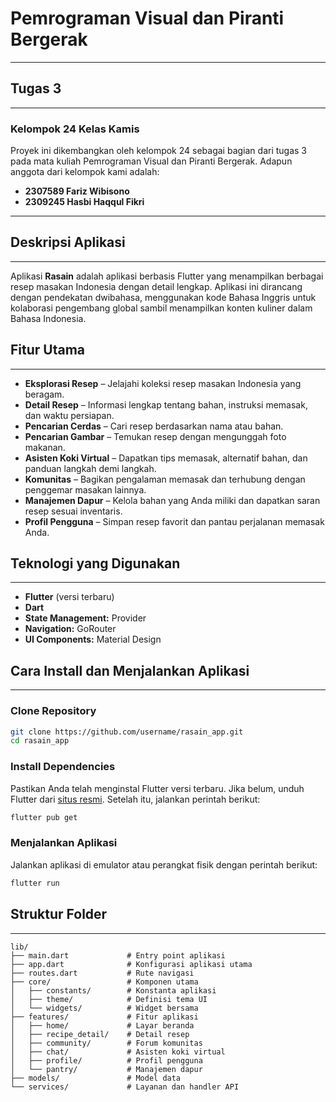 # Pemrograman Visual dan Piranti Bergerak

---

## Tugas 3

---

### Kelompok 24 Kelas Kamis

Proyek ini dikembangkan oleh kelompok 24 sebagai bagian dari tugas 3 pada mata kuliah Pemrograman Visual dan Piranti Bergerak. Adapun anggota dari kelompok kami adalah:

- **2307589 Fariz Wibisono**
- **2309245 Hasbi Haqqul Fikri**


---

## Deskripsi Aplikasi

---

Aplikasi **Rasain** adalah aplikasi berbasis Flutter yang menampilkan berbagai resep masakan Indonesia dengan detail lengkap. Aplikasi ini dirancang dengan pendekatan dwibahasa, menggunakan kode Bahasa Inggris untuk kolaborasi pengembang global sambil menampilkan konten kuliner dalam Bahasa Indonesia.

## Fitur Utama

---

- **Eksplorasi Resep** – Jelajahi koleksi resep masakan Indonesia yang beragam.  
- **Detail Resep** – Informasi lengkap tentang bahan, instruksi memasak, dan waktu persiapan.  
- **Pencarian Cerdas** – Cari resep berdasarkan nama atau bahan.  
- **Pencarian Gambar** – Temukan resep dengan mengunggah foto makanan.  
- **Asisten Koki Virtual** – Dapatkan tips memasak, alternatif bahan, dan panduan langkah demi langkah.  
- **Komunitas** – Bagikan pengalaman memasak dan terhubung dengan penggemar masakan lainnya.  
- **Manajemen Dapur** – Kelola bahan yang Anda miliki dan dapatkan saran resep sesuai inventaris.  
- **Profil Pengguna** – Simpan resep favorit dan pantau perjalanan memasak Anda.

## Teknologi yang Digunakan

---

- **Flutter** (versi terbaru)
- **Dart**
- **State Management:** Provider
- **Navigation:** GoRouter
- **UI Components:** Material Design

## Cara Install dan Menjalankan Aplikasi

---

### **Clone Repository**

```bash
git clone https://github.com/username/rasain_app.git
cd rasain_app
```

### **Install Dependencies**

Pastikan Anda telah menginstal Flutter versi terbaru. Jika belum, unduh Flutter dari [situs resmi](https://flutter.dev/docs/get-started/install). Setelah itu, jalankan perintah berikut:

```bash
flutter pub get
```

### **Menjalankan Aplikasi**

Jalankan aplikasi di emulator atau perangkat fisik dengan perintah berikut:

```bash
flutter run
```

## Struktur Folder

---

```
lib/
├── main.dart             # Entry point aplikasi
├── app.dart              # Konfigurasi aplikasi utama
├── routes.dart           # Rute navigasi
├── core/                 # Komponen utama
│   ├── constants/        # Konstanta aplikasi
│   ├── theme/            # Definisi tema UI
│   └── widgets/          # Widget bersama
├── features/             # Fitur aplikasi
│   ├── home/             # Layar beranda 
│   ├── recipe_detail/    # Detail resep
│   ├── community/        # Forum komunitas
│   ├── chat/             # Asisten koki virtual
│   ├── profile/          # Profil pengguna
│   └── pantry/           # Manajemen dapur
├── models/               # Model data
└── services/             # Layanan dan handler API
```